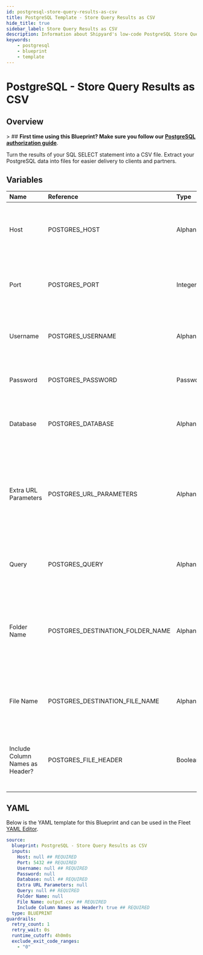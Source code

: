 ```yaml
---
id: postgresql-store-query-results-as-csv
title: PostgreSQL Template - Store Query Results as CSV
hide_title: true
sidebar_label: Store Query Results as CSV
description: Information about Shipyard's low-code PostgreSQL Store Query Results as CSV blueprint. Turn the results of your SQL SELECT statement into a CSV file. Extract your PostgreSQL data into files for easier delivery to clients and partners.
keywords:
    - postgresql
    - blueprint
    - template
---
```


# PostgreSQL - Store Query Results as CSV

## Overview

&gt; ## **First time using this Blueprint? Make sure you follow our [PostgreSQL authorization guide](https://www.shipyardapp.com/docs/blueprint-library/postgresql/postgresql-authorization/)**.

Turn the results of your SQL SELECT statement into a CSV file. Extract your PostgreSQL data into files for easier delivery to clients and partners.



## Variables

| Name | Reference | Type | Required | Default | Options | Description |
|:---|:---|:---|:---|:---|:---|:---|
| Host | POSTGRES_HOST | Alphanumeric | :white_check_mark: | - | - | The domain or the IP address of the database you want to connect to. |
| Port | POSTGRES_PORT | Integer | :white_check_mark: | 5432 | - | Number for the database port to connect to. Defaults to 5432. |
| Username | POSTGRES_USERNAME | Alphanumeric | :white_check_mark: | - | - | Name of the user to connect to the database with. |
| Password | POSTGRES_PASSWORD | Password | :heavy_minus_sign: | - | - | Password associated to the provided username. |
| Database | POSTGRES_DATABASE | Alphanumeric | :white_check_mark: | - | - | Name of the database in PostgreSQL to connect to. |
| Extra URL Parameters | POSTGRES_URL_PARAMETERS | Alphanumeric | :heavy_minus_sign: | - | - | Extra parameters that will be placed at the end of the connection string, after the &#34;?&#34;. Must be separated by &#34;&amp;&#34;. |
| Query | POSTGRES_QUERY | Alphanumeric | :white_check_mark: | - | - | A SELECT statement that returns data. Formatting is ignored. |
| Folder Name | POSTGRES_DESTINATION_FOLDER_NAME | Alphanumeric | :heavy_minus_sign: | - | - | The folder structure that you want your CSV to be created in. If left blank, the file will be created in the home directory. |
| File Name | POSTGRES_DESTINATION_FILE_NAME | Alphanumeric | :white_check_mark: | output.csv | - | The file name that you want your generated CSV to have. |
| Include Column Names as Header? | POSTGRES_FILE_HEADER | Boolean | :white_check_mark: | true | - | If checked, your CSV file will include a header row with column names. |


## YAML

Below is the YAML template for this Blueprint and can be used in the Fleet [YAML Editor](../../reference/fleets.md#yaml-editor).

```yaml
source:
  blueprint: PostgreSQL - Store Query Results as CSV
  inputs:
    Host: null ## REQUIRED
    Port: 5432 ## REQUIRED
    Username: null ## REQUIRED
    Password: null 
    Database: null ## REQUIRED
    Extra URL Parameters: null 
    Query: null ## REQUIRED
    Folder Name: null 
    File Name: output.csv ## REQUIRED
    Include Column Names as Header?: true ## REQUIRED
  type: BLUEPRINT
guardrails:
  retry_count: 1
  retry_wait: 0s
  runtime_cutoff: 4h0m0s
  exclude_exit_code_ranges:
    - "0"
```

